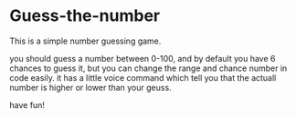 # Guess-the-number
This is a simple number guessing game.

you should guess a number between 0-100, and by default you have 6 chances to guess it, but you can change the range and chance number in code easily.
it has a little voice command which tell you that the actuall number is higher or lower than your geuss.

have fun!
